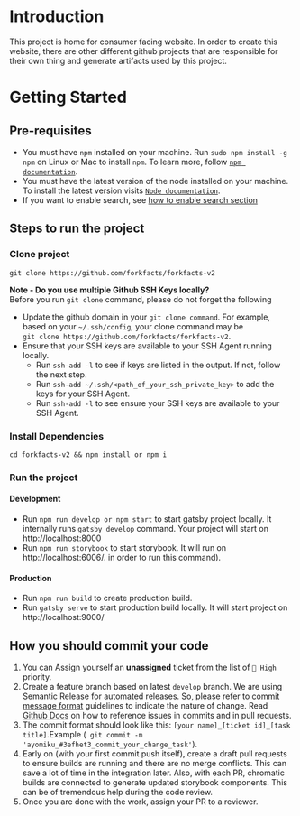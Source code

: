 # Introduction

This project is home for consumer facing website. In order to create this website, there are other different github projects
that are responsible for their own thing and generate artifacts used by this project.

# Getting Started

## Pre-requisites

- You must have `npm` installed on your machine. Run `sudo npm install -g npm` on Linux or Mac to install `npm`. To learn more,
  follow [`npm documentation`](https://docs.npmjs.com/downloading-and-installing-node-js-and-npm).
- You must have the latest version of the node installed on your machine. To install the latest version visits [`Node documentation`](https://nodejs.org/en/download/package-manager/#debian-and-ubuntu-based-linux-distributions).
- If you want to enable search, see [how to enable search section](#enable-search-on-the-project)

## Steps to run the project

### Clone project

```shell
git clone https://github.com/forkfacts/forkfacts-v2
```

**Note - Do you use multiple Github SSH Keys locally?**  
Before you run `git clone` command, please do not forget the following

- Update the github domain in your `git clone command`. For example, based on your `~/.ssh/config`, your clone command may be  
  `git clone https://github.com/forkfacts/forkfacts-v2`.
- Ensure that your SSH keys are available to your SSH Agent running locally.
  - Run `ssh-add -l` to see if keys are listed in the output. If not, follow the next step.
  - Run `ssh-add ~/.ssh/<path_of_your_ssh_private_key>` to add the keys for your SSH Agent.
  - Run `ssh-add -l` to see ensure your SSH keys are available to your SSH Agent.

### Install Dependencies

```shell
cd forkfacts-v2 && npm install or npm i
```

### Run the project

#### Development

- Run `npm run develop or npm start` to start gatsby project locally. It internally runs `gatsby develop` command. Your project will start
  on http://localhost:8000
- Run `npm run storybook` to start storybook. It will run on http://localhost:6006/. in order to run this command).

#### Production

- Run `npm run build` to create production build.
- Run `gatsby serve` to start production build locally. It will start project on http://localhost:9000/

## How you should commit your code

1. You can Assign yourself an **unassigned** ticket from the list of `🥑 High` priority.
2. Create a feature branch based on latest `develop` branch. We are using Semantic Release for automated releases. So, please refer to
   [commit message format](https://semantic-release.gitbook.io/semantic-release/#commit-message-format) guidelines to indicate the nature of change.
   Read [Github Docs](https://docs.github.com/en/github/writing-on-github/working-with-advanced-formatting/autolinked-references-and-urls)
   on how to reference issues in commits and in pull requests.
3. The commit format should look like this: `[your name]_[ticket id]_[task title]`.Example (` git commit -m 'ayomiku_#3efhet3_commit_your_change_task'`).
4. Early on (with your first commit push itself), create a draft pull requests to ensure builds are running and there are no merge
   conflicts. This can save a lot of time in the integration later. Also, with each PR, chromatic builds are connected to generate
   updated storybook components. This can be of tremendous help during the code review.
5. Once you are done with the work, assign your PR to a reviewer.
